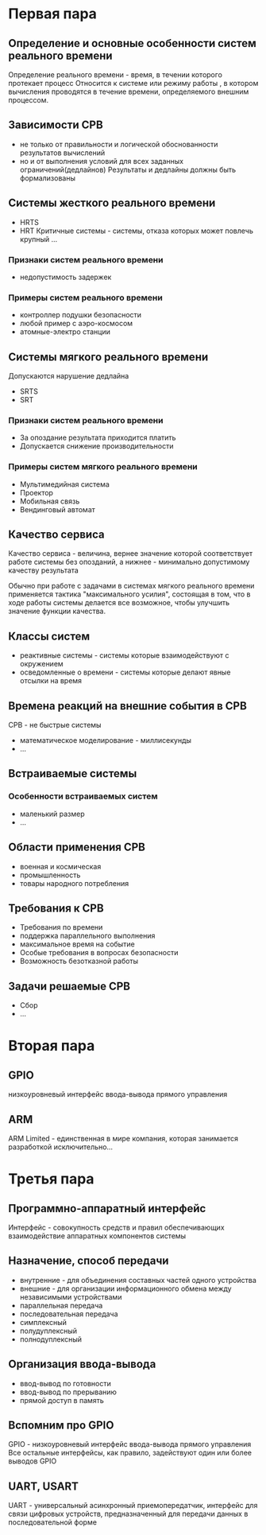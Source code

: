 # Первая пара
## Определение и основные особенности систем реального времени
Определение реального времени - время, в течении которого протекает процесс
Относится к системе или режиму работы , в котором вычисления проводятся в течение времени, определяемого внешним процессом.
## Зависимости СРВ
- не только от правильности и логической обоснованности результатов вычислений
- но и от выполнения условий для всех заданных ограничений(дедлайнов)
Результаты и дедлайны должны быть формализованы 
## Системы жесткого реального времени
- HRTS
- HRT
Критичные системы - системы, отказа которых может повлечь крупный ...
### Признаки систем реального времени
- недопустимость задержек
### Примеры систем реального времени
- контроллер подушки безопасности
- любой пример с аэро-космосом
- атомные-электро станции
## Системы мягкого реального времени
Допускаются нарушение дедлайна
- SRTS
- SRT
### Признаки систем реального времени
- За опоздание результата приходится платить
- Допускается снижение производительности
### Примеры систем мягкого реального времени
- Мультимедийная система
- Проектор
- Мобильная связь
- Вендинговый автомат
## Качество сервиса
Качество сервиса - величина, вернее  значение которой соответствует  работе системы без опозданий, а нижнее - минимально допустимому качеству результата

Обычно при работе с задачами в системах мягкого реального времени применяется тактика "максимального усилия", состоящая в том, что в ходе работы системы делается все возможное, чтобы улучшить значение функции качества.
## Классы систем
- реактивные системы - системы которые взаимодействуют с окружением
- осведомленные о времени - системы которые делают явные отсылки на время
## Времена реакций на внешние события в СРВ
СРВ - не быстрые системы
- математическое моделирование - миллисекунды
- ...
## Встраиваемые системы
### Особенности встраиваемых систем
- маленький размер
- ...
## Области применения СРВ
- военная и космическая
- промышленность
- товары народного потребления 
## Требования к СРВ
- Требования по времени
- поддержка параллельного выполнения
- максимальное время на событие
- Особые требования в вопросах безопасности 
- Возможность безотказной работы
## Задачи решаемые СРВ
- Сбор
- ...

# Вторая пара
## GPIO
низкоуровневый интерфейс ввода-вывода прямого управления
## ARM
ARM Limited - единственная в мире компания, которая занимается разработкой исключительно...
# Третья пара
## Программно-аппаратный интерфейс
Интерфейс - совокупность средств и правил обеспечивающих взаимодействие аппаратных компонентов системы
## Назначение, способ передачи
- внутренние - для объединения составных частей одного устройства
- внешние - для организации информационного обмена между независимыми устройствами
- параллельная передача
- последовательная передача
- симплексный
- полудуплексный
- полнодуплексный

## Организация ввода-вывода
- ввод-вывод по готовности
- ввод-вывод по прерыванию
- прямой доступ в память
## Вспомним про GPIO
GPIO - низкоуровневый интерфейс ввода-вывода прямого управления
Все остальные интерфейсы, как правило, задействуют один или более выводов GPIO
## UART, USART
UART - универсальный асинхронный приемопередатчик, интерфейс для связи цифровых устройств, предназначенный для передачи данных в последовательной форме
